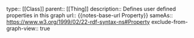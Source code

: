 type:: [[Class]]
parent:: [[Thing]]
description:: Defines user defined properties in this graph
url:: {{notes-base-url Property}}
sameAs:: https://www.w3.org/1999/02/22-rdf-syntax-ns#Property
exclude-from-graph-view:: true
